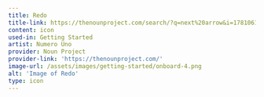 ```yaml
---
title: Redo
title-link: https://thenounproject.com/search/?q=next%20arrow&i=1781061
content: icon
used-in: Getting Started
artist: Numero Uno
provider: Noun Project
provider-link: 'https://thenounproject.com/'
image-url: /assets/images/getting-started/onboard-4.png
alt: 'Image of Redo'
type: icon
---
```

